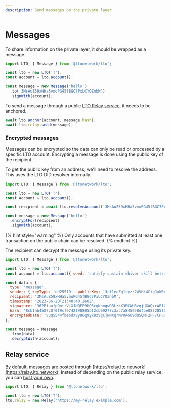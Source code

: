 ```yaml
---
description: Send messages on the private layer
---
```


# Messages

To share information on the private layer, it should be wrapped as a message.

```javascript
import LTO, { Message } from '@ltonetwork/lto';

const lto = new LTO('T');
const account = lto.account();

const message = new Message('hello')
  .to('3MsAuZ59xHHa5vmoPG45fBGC7PxLCYQZnbM')
  .signWith(account);
```

To send a message through a public [LTO Relay service](https://github.com/ltonetwork/relay), it needs to be anchored.

```javascript
await lto.anchor(account, message.hash);
await lto.relay.send(message);
```

### Encrypted messages

Messages can be encrypted so the data can only be read or processed by a specific LTO account. Encrypting a message is done using the public key of the recipient.

To get the public key from an address, we'll need to resolve the address. This uses the LTO DID resolver internally.

```javascript
import LTO, { Message } from '@ltonetwork/lto';

const lto = new LTO('T');
const account = lto.account();

const recipient = await lto.resolveAccount('3MsAuZ59xHHa5vmoPG45fBGC7PxLCYQZnbM');

const message = new Message('hello')
  .encryptFor(recipient)
  .signWith(account);
```

{% hint style="warning" %}
Only accounts that have submitted at least one transaction on the public chain can be resolved.
{% endhint %}

The recipient can decrypt the message using its private key.

```javascript
import LTO, { Message } from '@ltonetwork/lto';

const lto = new LTO('T');
const account = lto.account({ seed: 'satisfy sustain shiver skill betray mother appear pupil coconut weasel firm top puzzle monkey seek', nonce: 1 });

const data = {
  type: 'message',
  sender: { keyType: 'ed25519', publicKey: '3ct1eeZg1ryzz24VHk4CigJxW6Adxh7Syfm459CmGNv2' },
  recipient: '3MsAuZ59xHHa5vmoPG45fBGC7PxLCYQZnbM',
  timestamp: '2023-06-20T21:40:40.268Z',
  signature: '362PiaufpQotrVjXJNQFF9HQ3cqKnmgwD3LzkX3PCWHRzqjUGAQxrWPfCC2irvFUqrM4YkWq9jpv6QYiPJMHTDCJ',
  hash: '8cb1ab4507c0f0f9cf9742f98805bf2cb69277c3ac7a845958dfbe087285fbbd',
  encryptedData: 'VuQ5544fbeodXVy86g9yk8zVgCjNNXqrMVOAou9d8SQM+2PF/CPuUm/rWEoB5OHSc40H2V3DheEiqkQ9di66NQ==',
};

const message = Message
  .from(data)
  .decryptWith(account);
```

## Relay service

By default, messages are posted through [https://relay.lto.network](https://relay.lto.network). Instead of depending on the public relay service, you can [host your own](https://github.com/ltonetwork/relay).

```javascript
import LTO, { Relay } from '@ltonetwork/lto';

const lto = new LTO('T');
lto.relay = new Relay('https://my-relay.example.com');
```
